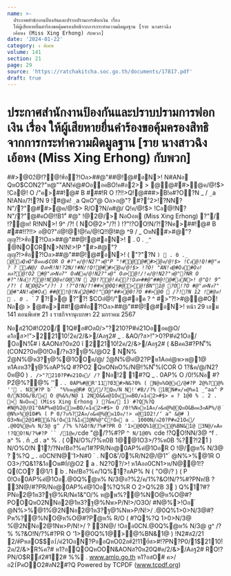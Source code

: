 ```yaml
---
name: >-
  ประกาศสำนักงานป้องกันและปราบปรามการฟอกเงิน เรื่อง
  ให้ผู้เสียหายยื่นคำร้องขอคุ้มครองสิทธิจากการกระทำความผิดมูลฐาน [ราย นางสาวฉิง
  เอ้อหง (Miss Xing Erhong) กับพวก]
date: '2024-01-22'
category: ง พิเศษ
volume: 141
section: 21
page: 29
source: 'https://ratchakitcha.soc.go.th/documents/17817.pdf'
draft: true
---
```


# ประกาศสำนักงานป้องกันและปราบปรามการฟอกเงิน เรื่อง ให้ผู้เสียหายยื่นคำร้องขอคุ้มครองสิทธิจากการกระทำความผิดมูลฐาน [ราย นางสาวฉิง เอ้อหง (Miss Xing Erhong) กับพวก]

##>@02ํ@!?@!#้อ?!Oล>##@"##@!@#อN>! N#ANอ QหO$CON2?"ห@""AN!คํ@#OออคBO!ค#อ2> > @@##>ํ@ค/@!$> !Cล@! O /"ค>##!@# B ###!R O !?!!>Q!@###>B!ค#?O?N _ / `_`a N!ANอ/?!?N 9 !#@ค! `_`a QหO"@ Oล>อ@"? #?"์2>!?NN?N"/?"@##>ํ@ค/@!$> R/O?N/ค#@/ Q!ค/@!$> !Cล@!N?N"/?"@#คO@!!B1"์ #@" !@2@/> NอOอห (Miss Xing Erhong) ?"/ !?ํ@ห! R!NN>! 9^ /?! ( NO@2>"/?! ) !?"!?OO!N/?!?Nค>##!@# B ###!!?!!> อ@0?"อํ@!@!@!ค/@!Q!!@!#@ ^9 / _ OหN#>#@"?ญญ?!>#้อ?!Oล>##@"##@!@#อN>!  . 0 . `_^` @NOORN>N!N!>!P "#>#@"?ญญ?!>#้อ?!Oล>##@"##@!@#อN>! ( "?"?N ` )  . 0 . `_`_ @อQหO"Bคคล$COR O #?"ค/@!N2?"ห@"P "!#@@##>ํ@ค/@!$> !Cล@!Q!#@"ค ? ? ลN@/ Oล>R!N!?2N/!#N/!Q!@##>ํ@ค/@!$> !?O! "AN!คํ@#Oอ#Oอ!หล?@!O2 #@"ล>Nอ?" OหNค/@!N2?"ห@" Oล>ํ@!/!ค/@!N2?"ห@"?NR O #?"!Nอ!?@!NO@ห!O@?N  2ํ@!?@!#้อ?!Oล>##@"##@!@#อN>! @"Q! 9^ /?! ( NO@2>"/?! ) !?"O!N/?!##>@0Q!#@>@!BN"1@ ?O!?O #@"ล>Nอ?" @#"AN!คํ@#Oอ ##@!@!Nอ2@#O!"O@"##>@0!?O ##>@0  /?!?N 12 !#@ค!  . 0 . `_` 7 ?!>@ ?"?! $COอํ@!/"@#อค ? ^ #>"?!>#@@#O! Nล@ > @#ค>##!@##้อ?!Oล>##@"##@!@#อN>! หน้า 29 เลม 141 ตอนพิเศษ 21 ง ราชกิจจานุเบกษา 22 มกราคม 2567

Nอส21O#$!O20%102021ํ2N#>#210?P#คํ21Oออค@O/ค1อส>!">22110!ํ2ค/2/&>/Aลฐ2# ค?120 #2ส2/> NอOอห (Miss Xing Erhong ) 1$/ 1Q#อ#Oล0/>"?210?P#คํ21Oออค@O/ค1อส>!">22110!ํ2ค/2/&>/Aลฐ2# _ . &AO/?ส>!">0?P#คํ21Oอ/ OอN%็# ì &AONส?0ห20 î 22110!ํ2ค/2/&>/Aลฐ2# ( &Bคค3#?PN'็%(CON2?0ห@0!Oอ/?ห3?ฐ@%/@O2  NN% 2ํ@N%@ห3?ฐ@%@1OOค/@/ 2ํ@N%@คํ@2?Pห1Aอคํ@พ>พ@1@ ห1Aอห3?ฐ@%อAP%Q #?PO2 QหONหO%/N@!%N'็%(COR O 1?&ค/@/N2?0ห@0 ) ` . />"?210?P#คํ21Oอ/ /? ` Nอ!2 1#?Q _ . 0AP% O /0!%Nอ #?P2ํ@%?@% '' . ` . 0AP%#@R'11?0์3#>N&?0% ( N@ห%O@อ/@#?P 2ํ@%?@% '' . N3#?P b`` "%%พญ@R# O//?Qห/N N!'#B//?% 1BN#พ/ห@%ค1 _^aa^ P 0/N3O&/B/อ O @%&%/N@ ì 2NO&&คํ@1OออคBO/ค1อ2>#$> ค ? 1@0 % . 2 . > NอOอห (Miss Xing Erhong ) ?&พ/ î) #?Q%?Q #N@%2@/@1"0AP%คํ@1OออคBO/ค1อ2>#$> O /0!%Nอห1Aอ/อ&อํ@%@QหO&Bคค3อAP%/@ ํ @N%>%@1O#% ( P 0/?ห%?2Aอ/อ&อํ@%@พ1Oอ/!> อ@1O2!/'์ a^ &@# ) O3>Nอ2@1#B&?&!Oอ1?&1อ2ํ@N%@"C!Oอ a . 1000N/ล20?P#คํ21Oอ/ .@0Q%ํ@ห% N/3@ g^ /?% %?&O!N/?%#?PR O '1>@0Q%1@>@%BN&1@ 3N@/คAอ !?QO!N/?%#?P `` /1@ค/ `cde "@/?%#?P `^ N/1@0% `cde !?QO!NN/3@ ^f . a^ % . ñ _d . a^ % . ( 0N/O%/?%ห0B 1@@1O3>/?%ห0B %??!21์ ) N/O%O!N 1?/?Nห!Bอ?%ค/1#?PR/Nอ@0AP%คํ@1OอR O !@/ํ@ห% N/3@ ? %?Q _ . อ0CN!N@'1>N#0 ` . NO&'่/0%R/N2@/@1" ํ @N%>%@1R O O3>/?Q&1?&1อOพ#0์/@O2  a . N2?0?/>! ห1Aออ0CN1>ห/N@@1!?Q(CO? @1/1  b . Nห!Bอ?%ค/1Q%1?อAP% N ( "O@/? ) ( P 0!Oอ0AP%คํ@1Oอ.@0Q%ํ@ห% N/3@อ?%2/ค/1%?&O!N/?%#?PNห!B ? 3N@/#?PR/Nอ@0AP%คํ@1Oอ%?Q%R O 2>Q%2B 3 ) Q%1?#?PNอ2@1ห3?ฐ@%R/Nค1&"O/% ห@พ%?@%NO@ห%O@#?POOQหO2NNอ2@1ห3?ฐ@%Nพ>P/N!>/O3O/ #N@%>!Oอ ํ @N%>%@1%ํ@2NNอ2@1ห3?ฐ@%Nพ>P/N!>/ .@0Q%1>0>N/3@#?Pพ%?@%NO@ห%O@#?Pํ@ห% R/O ( #?Q%?Q 1>0>N/3@ %ํ@2NNอ2@1Nพ>P/N!>/ ? 3N@/ !Oออ0CN.@0Q%ํ@ห% N/3@ g^ /?% %?&O!N/?%#?PR O '1>@0Q%1@>@%BN&1@ ) !N2#ส2/21 2/#์PหลO$$อ1์/คํ21OอN?PออQหO02ล#ํ2!110์ส>#!?PN?P0/1$2110!ํ2ค/2/&>R%ค?# ห1?อQOQหOON&AONส?0ห20Q#ค/2/&>/Aลฐ2# RO!?PN/O$R์สํ2#12# %% . www.amlo.go.th ห1?อสO# ค>/อ21์PคOO2#ลN2#?Q Powered by TCPDF (www.tcpdf.org)
